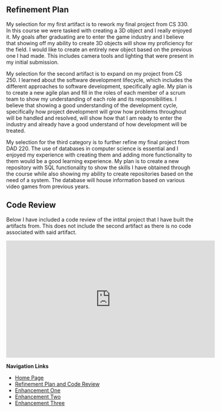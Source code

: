 ## Refinement Plan
My selection for my first artifact is to rework my final project from CS 330. In this course we were tasked with creating a 3D object and I really enjoyed it. My goals after graduating are to enter the game industry and I believe that showing off my ability to create 3D objects will show my proficiency for the field. I would like to create an entirely new object based on the previous one I had made. This includes camera tools and lighting that were present in my initial submission.  
  
My selection for the second artifact is to expand on my project from CS 250. I learned about the software development lifecycle, which includes the different approaches to software development, specifically agile. My plan is to create a new agile plan and fill in the roles of each member of a scrum team to show my understanding of each role and its responsibilities. I believe that showing a good understanding of the development cycle, specifically how project development will grow how problems throughout will be handled and resolved, will show how that I am ready to enter the industry and already have a good understand of how development will be treated.  
  
My selection for the third category is to further refine my final project from DAD 220. The use of databases in computer science is essential and I enjoyed my experience with creating them and adding more functionality to them would be a good learning experience. My plan is to create a new repository with SQL functionality to show the skills I have obtained through the course while also showing my ability to create repositories based on the need of a system. The database will house information based on various video games from previous years.  
## Code Review
Below I have included a code review of the intital project that I have built the artifacts from. This does not include the second artifact as there is no code associated with said artifact. 
<iframe width="560" height="315" src="https://youtu.be/U7sjRIFUPtI" frameborder="0" allow="autoplay; encrypted-media" allowfullscreen=""> </iframe>

**Navigation Links**<br>  
* [Home Page](https://sammy-lopez.github.io/index.html)<br>
* [Refinement Plan and Code Review](https://sammy-lopez.github.io/CodeReview.html)<br>
* [Enhancement One](https://sammy-lopez.github.io/EnhancementOne.html)<br>
* [Enhancement Two](https://sammy-lopez.github.io/EnhancementTwo.html)<br>
* [Enhancement Three](https://sammy-lopez.github.io/EnhancementThree.html)<br>
